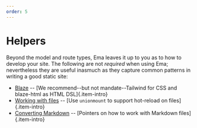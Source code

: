 ```yaml
---
order: 5
---
```

# Helpers

Beyond the model and route types, Ema leaves it up to you as to how to develop your site. The following are not *required* when using Ema; nevertheless they are useful inasmuch as they capture common patterns in writing a good static site:

* [Blaze](guide/helpers/blaze.md) -- [We recommend--but not mandate--Tailwind for CSS and blaze-html as HTML DSL]{.item-intro}
* [Working with files](guide/helpers/filesystem.md) -- [Use `unionmount` to support hot-reload on files]{.item-intro}
* [Converting Markdown](guide/helpers/markdown.md) -- [Pointers on how to work with Markdown files]{.item-intro}